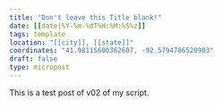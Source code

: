 ```yaml
---
title: "Don't leave this Title blank!"
date: [[date|%Y-%m-%dT%H:%M:%S%z]]
tags: template
location: "[[city]], [[state]]"
coordinates: "41.98115600362607, -92.5794786520903"
draft: false
type: micropost
---
```

This is a test post of v02 of my script.
